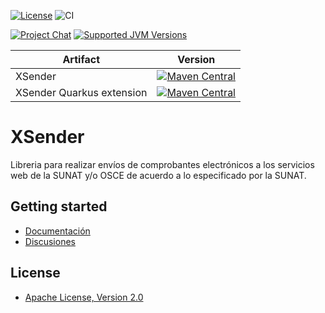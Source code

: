 [![License](https://img.shields.io/github/license/project-openubl/xsender?logo=apache)](https://www.apache.org/licenses/LICENSE-2.0)
![CI](https://github.com/project-openubl/xsender/workflows/CI/badge.svg)

[![Project Chat](https://img.shields.io/badge/zulip-join_chat-brightgreen.svg?style=for-the-badge&logo=zulip)](https://projectopenubl.zulipchat.com/)
[![Supported JVM Versions](https://img.shields.io/badge/JVM-11--17-brightgreen.svg?style=for-the-badge&logo=Java)](https://github.com/project-openubl/xsender/actions/runs/472762588/)

| Artifact                  | Version                                                                                                                                                                            |
|---------------------------|------------------------------------------------------------------------------------------------------------------------------------------------------------------------------------|
| XSender                   | [![Maven Central](https://img.shields.io/maven-central/v/io.github.project-openubl/xsender)](https://search.maven.org/artifact/io.github.project-openubl/xsender/)                 |
| XSender Quarkus extension | [![Maven Central](https://img.shields.io/maven-central/v/io.github.project-openubl/quarkus-xsender)](https://search.maven.org/artifact/io.github.project-openubl/quarkus-xsender/) |

# XSender

Libreria para realizar envíos de comprobantes electrónicos a los servicios web de la SUNAT y/o OSCE de acuerdo a lo
especificado por la SUNAT.

## Getting started

- [Documentación](https://project-openubl.github.io)
- [Discusiones](https://github.com/project-openubl/xsender/discussions)

## License

- [Apache License, Version 2.0](https://www.apache.org/licenses/LICENSE-2.0)
